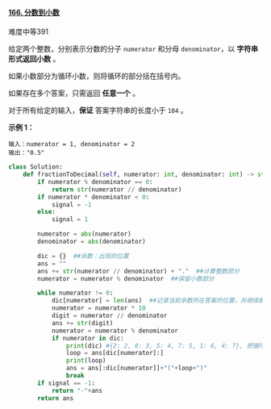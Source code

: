 #### [166. 分数到小数](https://leetcode.cn/problems/fraction-to-recurring-decimal/)

难度中等391

给定两个整数，分别表示分数的分子 `numerator` 和分母 `denominator`，以 **字符串形式返回小数** 。

如果小数部分为循环小数，则将循环的部分括在括号内。

如果存在多个答案，只需返回 **任意一个** 。

对于所有给定的输入，**保证** 答案字符串的长度小于 `104` 。

 

**示例 1：**

```
输入：numerator = 1, denominator = 2
输出："0.5"
```





```python
class Solution:
    def fractionToDecimal(self, numerator: int, denominator: int) -> str:
        if numerator % denominator == 0:
            return str(numerator // denominator)
        if numerator * denominator < 0:
            signal = -1
        else:
            signal = 1

        numerator = abs(numerator)
        denominator = abs(denominator)

        dic = {}  ##余数：出现的位置
        ans = ""
        ans += str(numerator // denominator) + "."  ##计算整数部分
        numerator = numerator % denominator  ##保留小数部分

        while numerator != 0:
            dic[numerator] = len(ans)  ##记录当前余数所在答案的位置，并继续模拟除法运算
            numerator = numerator * 10
            digit = numerator // denominator
            ans += str(digit)
            numerator = numerator % denominator
            if numerator in dic:
                print(dic) #{2: 2, 8: 3, 5: 4, 7: 5, 1: 6, 4: 7}, 把循环部分“抠出来”
                loop = ans[dic[numerator]:]
                print(loop)
                ans = ans[:dic[numerator]]+"("+loop+")"
                break
        if signal == -1:
            return "-"+ans
        return ans
```

